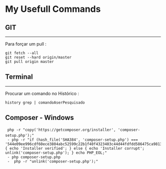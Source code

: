 # My Usefull Commands

## GIT
---

 Para forçar um pull :

 ```
git fetch --all
git reset --hard origin/master
git pull origin master
 ```

## Terminal
---

 Procurar um comando no Histórico :

```
history grep | comandoAserPesquisado
```

## Composer - Windows

```
 php -r "copy('https://getcomposer.org/installer', 'composer-setup.php');"
 - php -r "if (hash_file('SHA384', 'composer-setup.php') === '544e09ee996cdf60ece3804abc52599c22b1f40f4323403c44d44fdfdd586475ca9813a858088ffbc1f233e9b180f061') { echo 'Installer verified'; } else { echo 'Installer corrupt'; unlink('composer-setup.php'); } echo PHP_EOL;"
 - php composer-setup.php
 -  php -r "unlink('composer-setup.php');"

```


